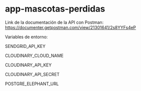 # app-mascotas-perdidas

Link de la documentación de la API con Postman:
https://documenter.getpostman.com/view/21301641/2s8YYFs4eP

Variables de entorno:

SENDGRID_API_KEY

CLOUDINARY_CLOUD_NAME

CLOUDINARY_API_KEY

CLOUDINARY_API_SECRET

POSTGRE_ELEPHANT_URL
